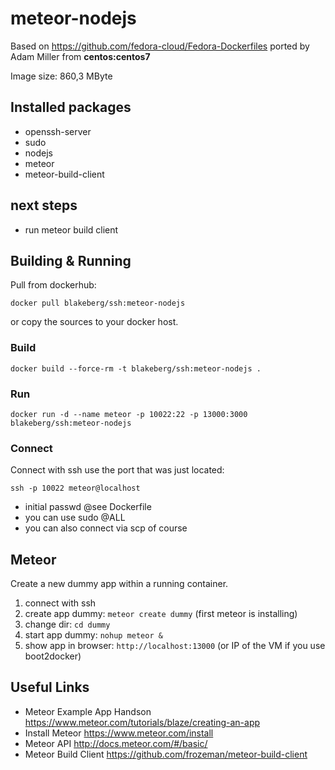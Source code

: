 #  meteor-nodejs
Based on <https://github.com/fedora-cloud/Fedora-Dockerfiles> ported by Adam Miller from **centos:centos7**

Image size: 860,3 MByte

## Installed packages
* openssh-server
* sudo
* nodejs
* meteor
* meteor-build-client

## next steps
* run meteor build client

## Building & Running
Pull from dockerhub:

    docker pull blakeberg/ssh:meteor-nodejs

or copy the sources to your docker host.

### Build
	docker build --force-rm -t blakeberg/ssh:meteor-nodejs .

### Run
	docker run -d --name meteor -p 10022:22 -p 13000:3000 blakeberg/ssh:meteor-nodejs

### Connect 
Connect with ssh use the port that was just located:

	ssh -p 10022 meteor@localhost

* initial passwd @see Dockerfile
* you can use sudo @ALL
* you can also connect via scp of course

## Meteor
Create a new dummy app within a running container. 

1. connect with ssh
2. create app dummy: `meteor create dummy` (first meteor is installing)
3. change dir: `cd dummy`
4. start app dummy: `nohup meteor &`
5. show app in browser: `http://localhost:13000` (or IP of the VM if you use boot2docker)

## Useful Links
* Meteor Example App Handson <https://www.meteor.com/tutorials/blaze/creating-an-app>
* Install Meteor <https://www.meteor.com/install>
* Meteor API <http://docs.meteor.com/#/basic/>
* Meteor Build Client <https://github.com/frozeman/meteor-build-client>